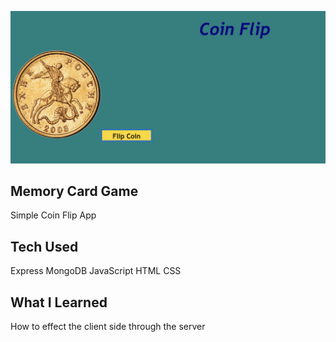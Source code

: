 ![img](coin-flip.png)


## Memory Card Game 

Simple Coin Flip App

## Tech Used
Express
MongoDB
JavaScript 
HTML
CSS


## What I Learned 

How to effect the client side through the server